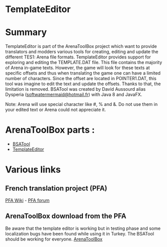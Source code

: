 TemplateEditor
==============

# Summary

TemplateEditor is part of the ArenaToolBox project which want to provide translators and modders various tools for creating, editing and update the different TES1: Arena file formats.
TemplateEditor provides support for exploring and editing the TEMPLATE.DAT file. This file contains the majority of Arena in-game texts. However, the game will look for these texts at specific offsets and thus when translating the game one can have a limited number of characters. Since the offset are located in POINTER1.DAT, this tool was imagine to edit the text and update the offsets. Thanks to that, the limitation is removed.
BSATool was created by David Aussourd alias Dysperia (softwatermermaid@hotmail.fr) with Java 8 and JavaFX.

Note: Arena will use special character like #, % and &. Do not use them in your edited text or Arena could not appreciate it.

# ArenaToolBox parts :
* [BSATool](https://github.com/Dysperia/ArenaToolBox-BSATool "BSATool")
* [TemplateEditor](https://github.com/Dysperia/ArenaToolBox-TemplateEditor "TemplateEditor")

# Various links
## French translation project (PFA)
[PFA Wiki](http://www.projet-french-arena.org/wiki/ "PFA Wiki") - [PFA forum](http://www.projet-french-arena.org/forum/ "PFA Forum")

## ArenaToolBox download from the PFA
Be aware that the template editor is working but in testing phase and some localization bugs have been found while using it in Turkey. The BSATool should be working for everyone.
[ArenaToolBox](http://www.projet-french-arena.org/files/ArenaToolBox_win32bit.zip "ArenaToolBox")
